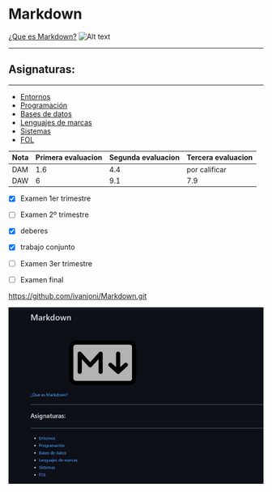 # Markdown
[¿Que es Markdown?](https://www.genbeta.com/guia-de-inicio/que-es-markdown-para-que-sirve-y-como-usarlo)
![Alt text](https://cdn.iconscout.com/icon/free/png-256/markdown-3629496-3031559.png)



<HR> <H2> Asignaturas: </H2> <HR>



* [Entornos](Entornos)
* [Programación](programación)
* [Bases de datos](bases_de_datos)
* [Lenguajes de marcas](Lenguajes_de_marcas)
* [Sistemas](sistemas)
* [FOL](FOL)

  
  
  
  
 | Nota | Primera evaluacion| Segunda evaluacion | Tercera evaluacion |
 |--|--|--|--|
 | DAM  | 1.6               | 4.4                | por calificar      |
 | DAW  | 6                 |        9.1         | 7.9                |
 
  
  
- [x] Examen 1er trimestre
- [ ] Examen 2º trimestre
- [x] deberes
- [x] trabajo conjunto
- [ ] Examen 3er trimestre
- [ ] Examen final

  
  
  
  
  
  
 https://github.com/ivanjoni/Markdown.git
  
 ![alt text](image.jpg)
